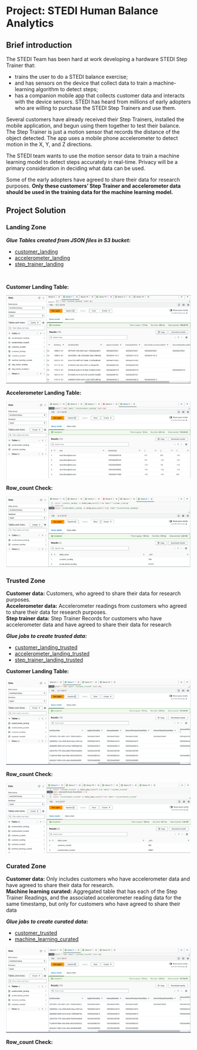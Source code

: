 # Project: STEDI Human Balance Analytics

## Brief introduction
The STEDI Team has been hard at work developing a hardware STEDI Step Trainer that:

- trains the user to do a STEDI balance exercise;
- and has sensors on the device that collect data to train a machine-learning algorithm to detect steps;
- has a companion mobile app that collects customer data and interacts with the device sensors.
STEDI has heard from millions of early adopters who are willing to purchase the STEDI Step Trainers and use them.

Several customers have already received their Step Trainers, installed the mobile application, and begun using them together to test their balance. The Step Trainer is just a motion sensor that records the distance of the object detected. The app uses a mobile phone accelerometer to detect motion in the X, Y, and Z directions.

The STEDI team wants to use the motion sensor data to train a machine learning model to detect steps accurately in real-time. Privacy will be a primary consideration in deciding what data can be used.

Some of the early adopters have agreed to share their data for research purposes. **Only these customers’ Step Trainer and accelerometer data should be used in the training data for the machine learning model.**

## Project Solution

### Landing Zone

_**Glue Tables created from  JSON files in S3 bucket:**_
* [customer_landing](./scripts/customer_landing.sql) 
* [accelerometer_landing](./scripts/accelerometer_landing.sql)
* [step_trainer_landing](./scripts/step_trainer_landing.sql)
<br>

**Customer Landing Table:**

![customer_landing](/screenshots/customer_landing.png)

**Accelerometer Landing Table:**

![accelerometer_landing](/screenshots/accelerometer_landing.png)

**Row_count Check:**

![customer_accelerometer_landing](/screenshots/customer_accelerometer_landing_rowcount.png)


### Trusted Zone

 
**Customer data:** Customers, who agreed to share their data for research purposes.  
**Accelerometer data:** Accelerometer readings from customers who agreed to share their data for research purposes.  
**Step trainer data:** Step Trainer Records for customers who have accelerometer data and have agreed to share their data for research

_**Glue jobs to create trusted data:**_  

* [customer_landing_trusted](./scripts/customer_landing_trusted.py) 
* [accelerometer_landing_trusted](./scripts/accelerometer_landing_trusted.py) 
* [step_trainer_landing_trusted](./scripts/step_trainer_landing_trusted.py) 

**Customer Landing Table:**

![customer_trusted](/screenshots/customer_trusted.png)

**Row_count Check:**

![customer_accelerometer_trusted](/screenshots/customer_accelerometer_trusted_rowcount.png)

### Curated Zone

 
**Customer data:** Only includes customers who have accelerometer data and have agreed to share their data for research.  
**Machine learning curated:** Aggregated table that has each of the Step Trainer Readings, and the associated accelerometer reading data for the same timestamp, but only for customers who have agreed to share their data

_**Glue jobs to create curated data:**_ 

* [customer_trusted](./scripts/customer_trusted_curated.py) 
* [machine_learning_curated](./scripts/machine_learning_curated.py)

![customer_curated](/screenshots/customer_trusted.png)

**Row_count Check:**


